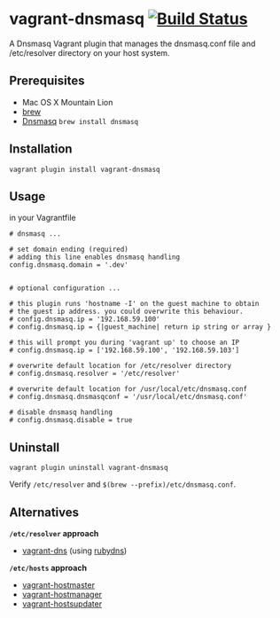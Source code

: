 # vagrant-dnsmasq [![Build Status](https://travis-ci.org/mattes/vagrant-dnsmasq.png?branch=master)](https://travis-ci.org/mattes/vagrant-dnsmasq)

A Dnsmasq Vagrant plugin that manages the dnsmasq.conf file and /etc/resolver directory on your host system.

## Prerequisites
 * Mac OS X Mountain Lion
 * [brew](http://mxcl.github.io/homebrew/)
 * [Dnsmasq](http://www.thekelleys.org.uk/dnsmasq/doc.html) ```brew install dnsmasq```

## Installation
```
vagrant plugin install vagrant-dnsmasq
```

## Usage
in your Vagrantfile
```
# dnsmasq ...

# set domain ending (required)
# adding this line enables dnsmasq handling
config.dnsmasq.domain = '.dev'


# optional configuration ...

# this plugin runs 'hostname -I' on the guest machine to obtain
# the guest ip address. you could overwrite this behaviour.
# config.dnsmasq.ip = '192.168.59.100'
# config.dnsmasq.ip = {|guest_machine| return ip string or array }

# this will prompt you during 'vagrant up' to choose an IP
# config.dnsmasq.ip = ['192.168.59.100', '192.168.59.103']

# overwrite default location for /etc/resolver directory
# config.dnsmasq.resolver = '/etc/resolver'

# overwrite default location for /usr/local/etc/dnsmasq.conf
# config.dnsmasq.dnsmasqconf = '/usr/local/etc/dnsmasq.conf'

# disable dnsmasq handling
# config.dnsmasq.disable = true

```

## Uninstall
```
vagrant plugin uninstall vagrant-dnsmasq
```

Verify ```/etc/resolver``` and ```$(brew --prefix)/etc/dnsmasq.conf```.


## Alternatives

__`/etc/resolver` approach__
* [vagrant-dns](https://github.com/BerlinVagrant/vagrant-dns) (using [rubydns](http://www.codeotaku.com/projects/rubydns/index.en))

__`/etc/hosts` approach__
* [vagrant-hostmaster](https://github.com/mosaicxm/vagrant-hostmaster)
* [vagrant-hostmanager](https://github.com/smdahlen/vagrant-hostmanager)
* [vagrant-hostsupdater](https://github.com/cogitatio/vagrant-hostsupdater)